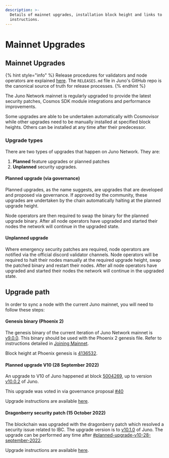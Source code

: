 ```yaml
---
description: >-
  Details of mainnet upgrades, installation block height and links to
  instructions.
---
```


# Mainnet Upgrades

## Mainnet Upgrades

{% hint style="info" %}
Release procedures for validators and node operators are explained [here](https://github.com/CosmosContracts/juno/blob/main/RELEASES.md). The `RELEASES.md` file in Juno's GitHub repo is the canonical source of truth for release processes.
{% endhint %}

The Juno Network mainnet is regularly upgraded to provide the latest security patches, Cosmos SDK module integrations and performance improvements.

Some upgrades are able to be undertaken automatically with Cosmovisor while other upgrades need to be manually installed at specified block heights. Others can be installed at any time after their predecessor.

### Upgrade types

There are two types of upgrades that happen on Juno Network. They are:

1. **Planned** feature upgrades or planned patches
2. **Unplanned** security upgrades.

#### Planned upgrade (via governance)

Planned upgrades, as the name suggests, are upgrades that are developed and proposed via governance. If approved by the community, these upgrades are undertaken by the chain automatically halting at the planned upgrade height.

Node operators are then required to swap the binary for the planned upgrade binary. After all node operators have upgraded and started their nodes the network will continue in the upgraded state.

#### Unplanned upgrade

Where emergency security patches are required, node operators are notified via the official discord validator channels. Node operators will be required to halt their nodes manually at the required upgrade height, swap the patched binary and restart their nodes. After all node operators have upgraded and started their nodes the network will continue in the upgraded state.

## Upgrade path

In order to sync a node with the current Juno mainnet, you will need to follow these steps:

#### Genesis binary (Phoenix 2)

The genesis binary of the current iteration of Juno Network mainnet is [v9.0.0](https://github.com/CosmosContracts/juno/releases/tag/v9.0.0). This binary should be used with the Phoenix 2 genesis file. Refer to instructions detailed in [Joining Mainnet](joining-mainnet.md).

Block height at Phoenix genesis is [4136532](https://www.mintscan.io/juno/blocks/4136532).

#### Planned upgrade V10 (28 September 2022)

An upgrade to V10 of Juno happened at block [5004269](https://www.mintscan.io/juno/blocks/5004269), up to version [v10.0.2](https://github.com/CosmosContracts/juno/releases/tag/v10.0.2) of Juno.

This upgrade was voted in via governance proposal [#40](https://www.mintscan.io/juno/proposals/40)

Upgrade instructions are available [here](https://github.com/CosmosContracts/mainnet/blob/main/juno-1/2100\_v10\_UPGRADE.md).

#### Dragonberry security patch (15 October 2022)

The blockchain was upgraded with the dragonberry patch which resolved a security issue related to IBC. The upgrade version is to [v10.1.0](https://github.com/CosmosContracts/juno/releases/tag/v10.1.0) of Juno. The upgrade can be performed any time after [#planned-upgrade-v10-28-september-2022](mainnet-upgrades.md#planned-upgrade-v10-28-september-2022 "mention").

Upgrade instructions are available [here](https://github.com/CosmosContracts/mainnet/blob/main/juno-1/2200\_v10\_1\_0\_PATCH.md).
